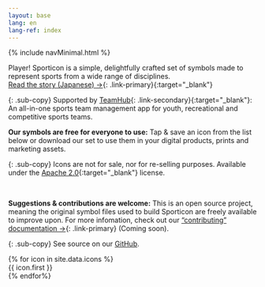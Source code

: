 ```yaml
---
layout: base
lang: en
lang-ref: index
---
```


{% include navMinimal.html %}

<article markdown="1">

Player! Sporticon is a simple, delightfully crafted set of symbols made to represent sports from a wide range of disciplines. 
<br> [Read the story (Japanese) →](https://www.pr-table.com/ookami/stories/23551){: .link-primary}{:target="_blank"}

{: .sub-copy}
Supported by [TeamHub](https://tmhub.jp/){: .link-secondary}{:target="_blank"}: An all-in-one sports team management app for youth, recreational and competitive sports teams.

</article>

<article markdown="1">

**Our symbols are free for everyone to use:** Tap & save an icon from the list below or download our set to use them in your digital products, prints and marketing assets.

{: .sub-copy}
Icons are not for sale, nor for re-selling purposes. Available under the [Apache 2.0](https://www.apache.org/licenses/LICENSE-2.0){:target="_blank"} license.

<br>

**Suggestions & contributions are welcome:** This is an open source project, meaning the original symbol files used to build Sporticon are freely available to improve upon. For more infomation, check out our [“contributing” documentation →](https://github.com/ookamiinc/Sporticon/master/Contributing.md){: .link-primary} (Coming soon).

{: .sub-copy}
See source on our [GitHub](https://github.com/ookamiinc/sporticon).

</article>

<article class="iconTable">
    <div class="cf">
        {% for icon in site.data.icons %}
        <div class="eachIcon {{ icon.first }}">
            <a class="iconObject">
                <div class="wrap">
                    <div class="aspect-ratio aspect-ratio--1x1">
                        <i class=" {{ icon.first }}" style="background-image: url('https://raw.githubusercontent.com/ookamiinc/Sporticon/master/package/svg/{{ icon.first }}.svg?sanitize=true');"></i>
                    </div>
                </div>
                 <div class="label">{{ icon.first }}</div>
            </a>
        </div>
        {% endfor%}
    </div>
</article>